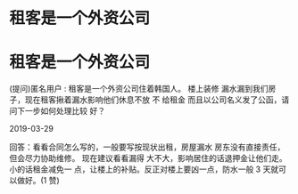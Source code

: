 # 租客是一个外资公司

# 租客是一个外资公司

(提问)匿名用户 : 租客是一个外资公司住着韩国人。 楼上装修 漏水漏到我们房子，现在租客揪着漏水影响他们休息不放 不 给租金 而且以公司名义发了公函，请问下一步如何处理比较 好？

2019-03-29

回答：看看合同怎么写的，一般要写按现状出租，房屋漏水 房东没有直接责任，但会尽力协助维修。 现在建议看看漏得 大不大，影响居住的话退押金让他们走。小的话租金减免一 点，让楼上的补贴。反正对楼上要凶一点，防水一般 3 天就可 以做好。(1 赞)